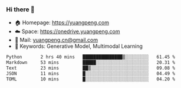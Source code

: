 ### Hi there 👋

- 🏠 Homepage: https://yuangpeng.com
- ☁️ Space: https://onedrive.yuangpeng.com
- 📧 Mail: yuangpeng.cn@gmail.com
- 🌅 Keywords: Generative Model, Multimodal Learning

<!--
**yuangpeng/yuangpeng** is a ✨ _special_ ✨ repository because its `README.md` (this file) appears on your GitHub profile.

Here are some ideas to get you started:

- 🔭 I’m currently working on ...
- 🌱 I’m currently learning ...
- 👯 I’m looking to collaborate on ...
- 🤔 I’m looking for help with ...
- 💬 Ask me about ...
- 📫 How to reach me: ...
- 😄 Pronouns: ...
- ⚡ Fun fact: ...
-->

<!--START_SECTION:waka-->

```txt
Python       2 hrs 40 mins   ███████████████▒░░░░░░░░░   61.45 %
Markdown     53 mins         █████░░░░░░░░░░░░░░░░░░░░   20.31 %
Text         23 mins         ██▒░░░░░░░░░░░░░░░░░░░░░░   09.08 %
JSON         11 mins         █░░░░░░░░░░░░░░░░░░░░░░░░   04.49 %
TOML         10 mins         █░░░░░░░░░░░░░░░░░░░░░░░░   04.20 %
```

<!--END_SECTION:waka-->
